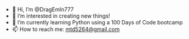 - 👋 Hi, I’m @DragEmIn777
- 👀 I’m interested in creating new things!
- 🌱 I’m currently learning Python using a 100 Days of Code bootcamp
- 📫 How to reach me: mtd5264@gmail.com

<!---
DragEmIn777/DragEmIn777 is a ✨ special ✨ repository because its `README.md` (this file) appears on your GitHub profile.
You can click the Preview link to take a look at your changes.
--->
